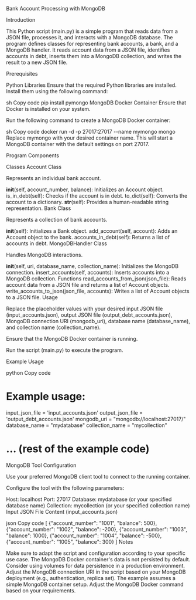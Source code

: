 Bank Account Processing with MongoDB

Introduction

This Python script (main.py) is a simple program that reads data from a JSON file, processes it, and interacts with a MongoDB database. The program defines classes for representing bank accounts, a bank, and a MongoDB handler. It reads account data from a JSON file, identifies accounts in debt, inserts them into a MongoDB collection, and writes the result to a new JSON file.

Prerequisites

Python Libraries
Ensure that the required Python libraries are installed. Install them using the following command:

sh
Copy code
pip install pymongo
MongoDB Docker Container
Ensure that Docker is installed on your system.

Run the following command to create a MongoDB Docker container:

sh
Copy code
docker run -d -p 27017:27017 --name mymongo mongo
Replace mymongo with your desired container name. This will start a MongoDB container with the default settings on port 27017.

Program Components

Classes
Account Class

Represents an individual bank account.

__init__(self, account_number, balance): Initializes an Account object.
is_in_debt(self): Checks if the account is in debt.
to_dict(self): Converts the account to a dictionary.
__str__(self): Provides a human-readable string representation.
Bank Class

Represents a collection of bank accounts.

__init__(self): Initializes a Bank object.
add_account(self, account): Adds an Account object to the bank.
accounts_in_debt(self): Returns a list of accounts in debt.
MongoDBHandler Class

Handles MongoDB interactions.

__init__(self, uri, database_name, collection_name): Initializes the MongoDB connection.
insert_accounts(self, accounts): Inserts accounts into a MongoDB collection.
Functions
read_accounts_from_json(json_file): Reads account data from a JSON file and returns a list of Account objects.
write_accounts_to_json(json_file, accounts): Writes a list of Account objects to a JSON file.
Usage

Replace the placeholder values with your desired input JSON file (input_accounts.json), output JSON file (output_debt_accounts.json), MongoDB connection URI (mongodb_uri), database name (database_name), and collection name (collection_name).

Ensure that the MongoDB Docker container is running.

Run the script (main.py) to execute the program.

Example Usage

python
Copy code
# Example usage:
input_json_file = 'input_accounts.json'
output_json_file = 'output_debt_accounts.json'
mongodb_uri = "mongodb://localhost:27017/"
database_name = "mydatabase"
collection_name = "mycollection"

# ... (rest of the example code)
MongoDB Tool Configuration

Use your preferred MongoDB client tool to connect to the running container.

Configure the tool with the following parameters:

Host: localhost
Port: 27017
Database: mydatabase (or your specified database name)
Collection: mycollection (or your specified collection name)
Input JSON File Content (input_accounts.json)

json
Copy code
[
  {"account_number": "1001", "balance": 500},
  {"account_number": "1002", "balance": -200},
  {"account_number": "1003", "balance": 1000},
  {"account_number": "1004", "balance": -500},
  {"account_number": "1005", "balance": 300}
]
Notes

Make sure to adapt the script and configuration according to your specific use case.
The MongoDB Docker container's data is not persisted by default. Consider using volumes for data persistence in a production environment.
Adjust the MongoDB connection URI in the script based on your MongoDB deployment (e.g., authentication, replica set).
The example assumes a simple MongoDB container setup. Adjust the MongoDB Docker command based on your requirements.
